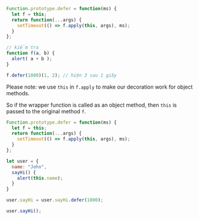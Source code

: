 

```js run
Function.prototype.defer = function(ms) {
  let f = this;
  return function(...args) {
    setTimeout(() => f.apply(this, args), ms);
  }
};

// kiểm tra
function f(a, b) {
  alert( a + b );
}

f.defer(1000)(1, 2); // hiện 3 sau 1 giây
```

Please note: we use `this` in `f.apply` to make our decoration work for object methods.

So if the wrapper function is called as an object method, then `this` is passed to the original method `f`.

```js run
Function.prototype.defer = function(ms) {
  let f = this;
  return function(...args) {
    setTimeout(() => f.apply(this, args), ms);
  }
};

let user = {
  name: "John",
  sayHi() {
    alert(this.name);
  }
}

user.sayHi = user.sayHi.defer(1000);

user.sayHi();
```
